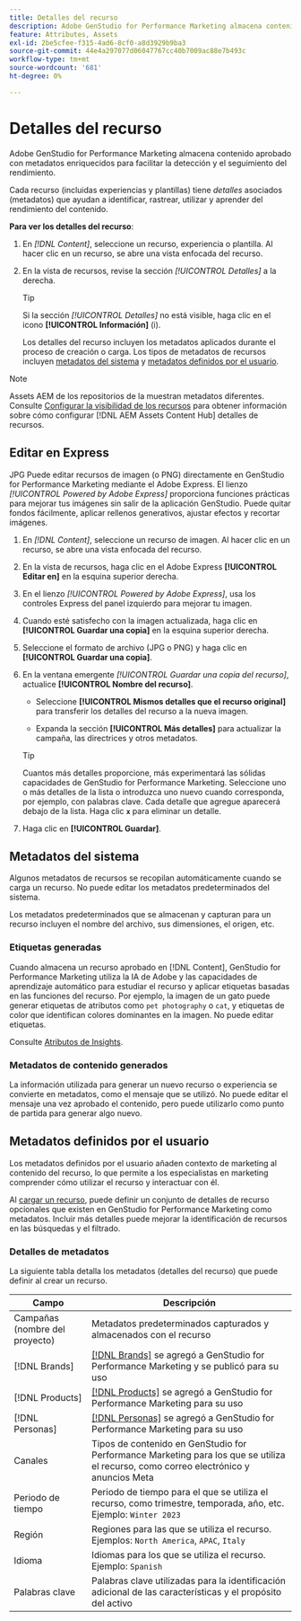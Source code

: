 ```yaml
---
title: Detalles del recurso
description: Adobe GenStudio for Performance Marketing almacena contenido aprobado con metadatos enriquecidos para permitir búsquedas y realizar un seguimiento del rendimiento.
feature: Attributes, Assets
exl-id: 2be5cfee-f315-4ad6-8cf0-a8d3929b9ba3
source-git-commit: 44e4a297077d06047767cc40b7009ac88e7b493c
workflow-type: tm+mt
source-wordcount: '681'
ht-degree: 0%

---
```


# Detalles del recurso

Adobe GenStudio for Performance Marketing almacena contenido aprobado con metadatos enriquecidos para facilitar la detección y el seguimiento del rendimiento.

Cada recurso (incluidas experiencias y plantillas) tiene _detalles_ asociados (metadatos) que ayudan a identificar, rastrear, utilizar y aprender del rendimiento del contenido.

**Para ver los detalles del recurso**:

1. En _[!DNL Content]_, seleccione un recurso, experiencia o plantilla. Al hacer clic en un recurso, se abre una vista enfocada del recurso.

1. En la vista de recursos, revise la sección _[!UICONTROL Detalles]_ a la derecha.

   >[!TIP]
   >
   >Si la sección _[!UICONTROL Detalles]_ no está visible, haga clic en el icono **[!UICONTROL Información]** (i).

   Los detalles del recurso incluyen los metadatos aplicados durante el proceso de creación o carga. Los tipos de metadatos de recursos incluyen [metadatos del sistema](#system-metadata) y [metadatos definidos por el usuario](#user-defined-metadata).

>[!NOTE]
>
>Assets AEM de los repositorios de la muestran metadatos diferentes. Consulte [Configurar la visibilidad de los recursos](connect-aem-repo.md#step-4-configure-asset-visibility) para obtener información sobre cómo configurar [!DNL AEM Assets Content Hub] detalles de recursos.

## Editar en Express

JPG Puede editar recursos de imagen (o PNG) directamente en GenStudio for Performance Marketing mediante el Adobe Express. El lienzo _[!UICONTROL Powered by Adobe Express]_ proporciona funciones prácticas para mejorar tus imágenes sin salir de la aplicación GenStudio. Puede quitar fondos fácilmente, aplicar rellenos generativos, ajustar efectos y recortar imágenes.

1. En _[!DNL Content]_, seleccione un recurso de imagen. Al hacer clic en un recurso, se abre una vista enfocada del recurso.

1. En la vista de recursos, haga clic en el Adobe Express **[!UICONTROL Editar en]** en la esquina superior derecha.

1. En el lienzo _[!UICONTROL Powered by Adobe Express]_, usa los controles Express del panel izquierdo para mejorar tu imagen.

1. Cuando esté satisfecho con la imagen actualizada, haga clic en **[!UICONTROL Guardar una copia]** en la esquina superior derecha.

1. Seleccione el formato de archivo (JPG o PNG) y haga clic en **[!UICONTROL Guardar una copia]**.

1. En la ventana emergente _[!UICONTROL Guardar una copia del recurso]_, actualice **[!UICONTROL Nombre del recurso]**.

   - Seleccione **[!UICONTROL Mismos detalles que el recurso original]** para transferir los detalles del recurso a la nueva imagen.

   - Expanda la sección **[!UICONTROL Más detalles]** para actualizar la campaña, las directrices y otros metadatos.

   >[!TIP]
   >
   >Cuantos más detalles proporcione, más experimentará las sólidas capacidades de GenStudio for Performance Marketing. Seleccione uno o más detalles de la lista o introduzca uno nuevo cuando corresponda, por ejemplo, con palabras clave. Cada detalle que agregue aparecerá debajo de la lista. Haga clic **`x`** para eliminar un detalle.

1. Haga clic en **[!UICONTROL Guardar]**.

## Metadatos del sistema

Algunos metadatos de recursos se recopilan automáticamente cuando se carga un recurso. No puede editar los metadatos predeterminados del sistema.

Los metadatos predeterminados que se almacenan y capturan para un recurso incluyen el nombre del archivo, sus dimensiones, el origen, etc.

### Etiquetas generadas

Cuando almacena un recurso aprobado en [!DNL Content], GenStudio for Performance Marketing utiliza la IA de Adobe y las capacidades de aprendizaje automático para estudiar el recurso y aplicar etiquetas basadas en las funciones del recurso. Por ejemplo, la imagen de un gato puede generar etiquetas de atributos como `pet photography` o `cat`, y etiquetas de color que identifican colores dominantes en la imagen. No puede editar etiquetas.

Consulte [Atributos de Insights](/help/user-guide/insights/attributes.md).

### Metadatos de contenido generados

La información utilizada para generar un nuevo recurso o experiencia se convierte en metadatos, como el mensaje que se utilizó. No puede editar el mensaje una vez aprobado el contenido, pero puede utilizarlo como punto de partida para generar algo nuevo.

## Metadatos definidos por el usuario

Los metadatos definidos por el usuario añaden contexto de marketing al contenido del recurso, lo que permite a los especialistas en marketing comprender cómo utilizar el recurso y interactuar con él.

Al [cargar un recurso](/help/user-guide/content/manage-assets.md#add-assets), puede definir un conjunto de detalles de recurso opcionales que existen en GenStudio for Performance Marketing como metadatos. Incluir más detalles puede mejorar la identificación de recursos en las búsquedas y el filtrado.

### Detalles de metadatos

La siguiente tabla detalla los metadatos (detalles del recurso) que puede definir al crear un recurso.

| Campo | Descripción |
| ------------- | ----------- |
| Campañas (nombre del proyecto) | Metadatos predeterminados capturados y almacenados con el recurso |
| [!DNL Brands] | [[!DNL Brands]](/help/user-guide/guidelines/brands.md) se agregó a GenStudio for Performance Marketing y se publicó para su uso |
| [!DNL Products] | [[!DNL Products]](/help/user-guide/guidelines/products.md) se agregó a GenStudio for Performance Marketing para su uso |
| [!DNL Personas] | [[!DNL Personas]](/help/user-guide/guidelines/personas.md) se agregó a GenStudio for Performance Marketing para su uso |
| Canales | Tipos de contenido en GenStudio for Performance Marketing para los que se utiliza el recurso, como correo electrónico y anuncios Meta |
| Periodo de tiempo | Periodo de tiempo para el que se utiliza el recurso, como trimestre, temporada, año, etc. Ejemplo: `Winter 2023` |
| Región | Regiones para las que se utiliza el recurso. Ejemplos: `North America`, `APAC`, `Italy` |
| Idioma | Idiomas para los que se utiliza el recurso. Ejemplo: `Spanish` |
| Palabras clave | Palabras clave utilizadas para la identificación adicional de las características y el propósito del activo |

<!-- ## History

Expand the _[!UICONTROL History]_ section to view a timeline of approvals and activity.

list other activity, show screenshot?
-->
